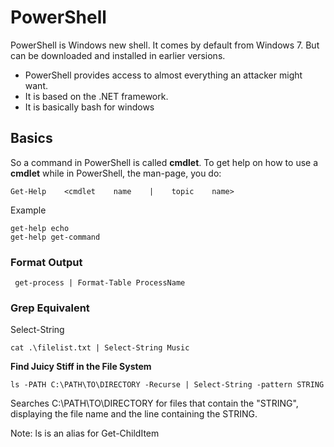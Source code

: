 # PowerShell

PowerShell is Windows new shell. It comes by default from Windows 7. But can be downloaded and installed in earlier versions.

* PowerShell provides access to almost everything an attacker might want.
* It is based on the .NET framework.
* It is basically bash for windows

## Basics <a id="basics"></a>

So a command in PowerShell is called **cmdlet**. To get help on how to use a **cmdlet** while in PowerShell, the man-page, you do:

```text
Get-Help    <cmdlet    name    |    topic    name>
```

Example

```text
get-help echo
get-help get-command
```

### Format Output <a id="format-output"></a>

```text
 get-process | Format-Table ProcessName
```

### Grep Equivalent <a id="grep-equivalent"></a>

Select-String

```text
cat .\filelist.txt | Select-String Music
```

**Find Juicy Stiff in the File System**

```text
ls -PATH C:\PATH\TO\DIRECTORY -Recurse | Select-String -pattern STRING
```

Searches C:\PATH\TO\DIRECTORY for files that contain the "STRING", displaying the file name and the line containing the STRING.

Note: ls is an alias for Get-ChildItem


